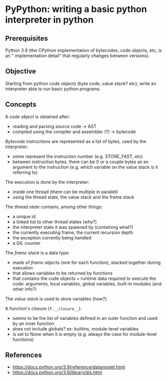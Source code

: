 # PyPython: writing a basic python interpreter in python

## Prerequisites

Python 3.9 (the CPython implementation of bytecodes, code objects, etc, is an "
implementation detail" that regularly changes between versions).

## Objective

Starting from python code objects (byte code, value stack? etc), write an
interpreter able to run basic python programs.

## Concepts

A *code object* is obtained after:

* reading and parsing source code -> AST
* compiled using the compiler and assembler (?) -> bytecode

*Bytecode instructions* are represented as a list of bytes, used by the
interpreter:

* some represent the instruction number (e.g. STORE_FAST, etc)
* between instruction bytes, there can be 0 or a couple bytes as an argument to
  the instruction (e.g. which variable on the value stack is it referring to)

The execution is done by the interpreter:

* inside one thread (there can be multiple in parallel)
* using the thread state, the value stack and the frame stack

The *thread state* contains, among other things:

* a unique id
* a linked list to other thread states (why?)
* the interpreter state it was spawned by (containing what?)
* the currently executing frame, the current recursion depth
* the exception currently being handled
* a GIL counter

The *frame stack* is a data type:

* made of *frame objects* (one for each function), stacked together
  during execution
* that allows variables to be returned by functions
* that contains the code objects + runtime data required to execute the code:
  arguments, local variables, global variables, built-in modules (and other
  info?)

The *value stack* is used to store variables (how?)

A function's *closure* (`f.__closure__`):

* seems to be the list of variables defined in an outer function and used by an
  inner function
* does not include globals? ex: builtins, module-level variables
* is set to None when it is empty (e.g. always the case for module-level
  functions)

## References

* https://docs.python.org/3.9/reference/datamodel.html
* https://docs.python.org/3.9/library/dis.html